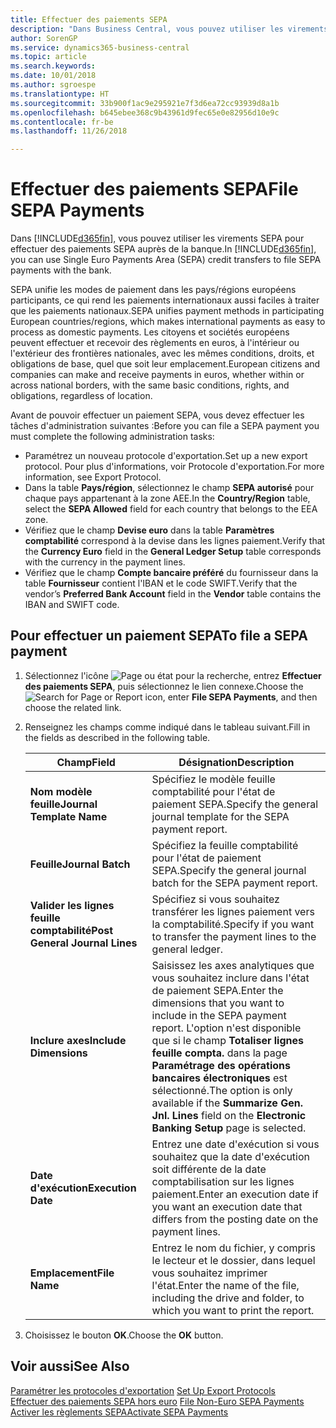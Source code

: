 ```yaml
---
title: Effectuer des paiements SEPA
description: "Dans Business Central, vous pouvez utiliser les virements SEPA pour effectuer des paiements SEPA auprès de la banque."
author: SorenGP
ms.service: dynamics365-business-central
ms.topic: article
ms.search.keywords: 
ms.date: 10/01/2018
ms.author: sgroespe
ms.translationtype: HT
ms.sourcegitcommit: 33b900f1ac9e295921e7f3d6ea72cc93939d8a1b
ms.openlocfilehash: b645ebee368c9b43961d9fec65e0e82956d10e9c
ms.contentlocale: fr-be
ms.lasthandoff: 11/26/2018

---
```

# <a name="file-sepa-payments"></a><span data-ttu-id="e477e-103">Effectuer des paiements SEPA</span><span class="sxs-lookup"><span data-stu-id="e477e-103">File SEPA Payments</span></span>
<span data-ttu-id="e477e-104">Dans [!INCLUDE[d365fin](../../includes/d365fin_md.md)], vous pouvez utiliser les virements SEPA pour effectuer des paiements SEPA auprès de la banque.</span><span class="sxs-lookup"><span data-stu-id="e477e-104">In [!INCLUDE[d365fin](../../includes/d365fin_md.md)], you can use Single Euro Payments Area (SEPA) credit transfers to file SEPA payments with the bank.</span></span>  

<span data-ttu-id="e477e-105">SEPA unifie les modes de paiement dans les pays/régions européens participants, ce qui rend les paiements internationaux aussi faciles à traiter que les paiements nationaux.</span><span class="sxs-lookup"><span data-stu-id="e477e-105">SEPA unifies payment methods in participating European countries/regions, which makes international payments as easy to process as domestic payments.</span></span> <span data-ttu-id="e477e-106">Les citoyens et sociétés européens peuvent effectuer et recevoir des règlements en euros, à l'intérieur ou l'extérieur des frontières nationales, avec les mêmes conditions, droits, et obligations de base, quel que soit leur emplacement.</span><span class="sxs-lookup"><span data-stu-id="e477e-106">European citizens and companies can make and receive payments in euros, whether within or across national borders, with the same basic conditions, rights, and obligations, regardless of location.</span></span>  

<span data-ttu-id="e477e-107">Avant de pouvoir effectuer un paiement SEPA, vous devez effectuer les tâches d'administration suivantes :</span><span class="sxs-lookup"><span data-stu-id="e477e-107">Before you can file a SEPA payment you must complete the following administration tasks:</span></span>  

- <span data-ttu-id="e477e-108">Paramétrez un nouveau protocole d'exportation.</span><span class="sxs-lookup"><span data-stu-id="e477e-108">Set up a new export protocol.</span></span> <span data-ttu-id="e477e-109">Pour plus d'informations, voir Protocole d'exportation.</span><span class="sxs-lookup"><span data-stu-id="e477e-109">For more information, see Export Protocol.</span></span>  
- <span data-ttu-id="e477e-110">Dans la table **Pays/région**, sélectionnez le champ **SEPA autorisé** pour chaque pays appartenant à la zone AEE.</span><span class="sxs-lookup"><span data-stu-id="e477e-110">In the **Country/Region** table, select the **SEPA Allowed** field for each country that belongs to the EEA zone.</span></span>  
- <span data-ttu-id="e477e-111">Vérifiez que le champ **Devise euro** dans la table **Paramètres comptabilité** correspond à la devise dans les lignes paiement.</span><span class="sxs-lookup"><span data-stu-id="e477e-111">Verify that the **Currency Euro** field in the **General Ledger Setup** table corresponds with the currency in the payment lines.</span></span>  
- <span data-ttu-id="e477e-112">Vérifiez que le champ **Compte bancaire préféré** du fournisseur dans la table **Fournisseur** contient l'IBAN et le code SWIFT.</span><span class="sxs-lookup"><span data-stu-id="e477e-112">Verify that the vendor’s **Preferred Bank Account** field in the **Vendor** table contains the IBAN and SWIFT code.</span></span>  

## <a name="to-file-a-sepa-payment"></a><span data-ttu-id="e477e-113">Pour effectuer un paiement SEPA</span><span class="sxs-lookup"><span data-stu-id="e477e-113">To file a SEPA payment</span></span>  

1.  <span data-ttu-id="e477e-114">Sélectionnez l'icône ![Page ou état pour la recherche](../../media/ui-search/search_small.png "Page ou état pour la recherche"), entrez **Effectuer des paiements SEPA**, puis sélectionnez le lien connexe.</span><span class="sxs-lookup"><span data-stu-id="e477e-114">Choose the ![Search for Page or Report](../../media/ui-search/search_small.png "Search for Page or Report icon") icon, enter **File SEPA Payments**, and then choose the related link.</span></span>  
2.  <span data-ttu-id="e477e-115">Renseignez les champs comme indiqué dans le tableau suivant.</span><span class="sxs-lookup"><span data-stu-id="e477e-115">Fill in the fields as described in the following table.</span></span>  

    |<span data-ttu-id="e477e-116">Champ</span><span class="sxs-lookup"><span data-stu-id="e477e-116">Field</span></span>|<span data-ttu-id="e477e-117">Désignation</span><span class="sxs-lookup"><span data-stu-id="e477e-117">Description</span></span>|  
    |---------------------------------|---------------------------------------|  
    |<span data-ttu-id="e477e-118">**Nom modèle feuille**</span><span class="sxs-lookup"><span data-stu-id="e477e-118">**Journal Template Name**</span></span>|<span data-ttu-id="e477e-119">Spécifiez le modèle feuille comptabilité pour l'état de paiement SEPA.</span><span class="sxs-lookup"><span data-stu-id="e477e-119">Specify the general journal template for the SEPA payment report.</span></span>|  
    |<span data-ttu-id="e477e-120">**Feuille**</span><span class="sxs-lookup"><span data-stu-id="e477e-120">**Journal Batch**</span></span>|<span data-ttu-id="e477e-121">Spécifiez la feuille comptabilité pour l'état de paiement SEPA.</span><span class="sxs-lookup"><span data-stu-id="e477e-121">Specify the general journal batch for the SEPA payment report.</span></span>|  
    |<span data-ttu-id="e477e-122">**Valider les lignes feuille comptabilité**</span><span class="sxs-lookup"><span data-stu-id="e477e-122">**Post General Journal Lines**</span></span>|<span data-ttu-id="e477e-123">Spécifiez si vous souhaitez transférer les lignes paiement vers la comptabilité.</span><span class="sxs-lookup"><span data-stu-id="e477e-123">Specify if you want to transfer the payment lines to the general ledger.</span></span>|  
    |<span data-ttu-id="e477e-124">**Inclure axes**</span><span class="sxs-lookup"><span data-stu-id="e477e-124">**Include Dimensions**</span></span>|<span data-ttu-id="e477e-125">Saisissez les axes analytiques que vous souhaitez inclure dans l'état de paiement SEPA.</span><span class="sxs-lookup"><span data-stu-id="e477e-125">Enter the dimensions that you want to include in the SEPA payment report.</span></span> <span data-ttu-id="e477e-126">L'option n'est disponible que si le champ **Totaliser lignes feuille compta.** dans la page **Paramétrage des opérations bancaires électroniques** est sélectionné.</span><span class="sxs-lookup"><span data-stu-id="e477e-126">The option is only available if the **Summarize Gen. Jnl. Lines** field on the **Electronic Banking Setup** page is selected.</span></span>|  
    |<span data-ttu-id="e477e-127">**Date d'exécution**</span><span class="sxs-lookup"><span data-stu-id="e477e-127">**Execution Date**</span></span>|<span data-ttu-id="e477e-128">Entrez une date d'exécution si vous souhaitez que la date d'exécution soit différente de la date comptabilisation sur les lignes paiement.</span><span class="sxs-lookup"><span data-stu-id="e477e-128">Enter an execution date if you want an execution date that differs from the posting date on the payment lines.</span></span>|  
    |<span data-ttu-id="e477e-129">**Emplacement**</span><span class="sxs-lookup"><span data-stu-id="e477e-129">**File Name**</span></span>|<span data-ttu-id="e477e-130">Entrez le nom du fichier, y compris le lecteur et le dossier, dans lequel vous souhaitez imprimer l'état.</span><span class="sxs-lookup"><span data-stu-id="e477e-130">Enter the name of the file, including the drive and folder, to which you want to print the report.</span></span>|  

3.  <span data-ttu-id="e477e-131">Choisissez le bouton **OK**.</span><span class="sxs-lookup"><span data-stu-id="e477e-131">Choose the **OK** button.</span></span>  

## <a name="see-also"></a><span data-ttu-id="e477e-132">Voir aussi</span><span class="sxs-lookup"><span data-stu-id="e477e-132">See Also</span></span>  
 <span data-ttu-id="e477e-133">[Paramétrer les protocoles d'exportation](how-to-set-up-export-protocols.md) </span><span class="sxs-lookup"><span data-stu-id="e477e-133">[Set Up Export Protocols](how-to-set-up-export-protocols.md) </span></span>  
 <span data-ttu-id="e477e-134">[Effectuer des paiements SEPA hors euro](how-to-file-non-euro-sepa-payments.md) </span><span class="sxs-lookup"><span data-stu-id="e477e-134">[File Non-Euro SEPA Payments](how-to-file-non-euro-sepa-payments.md) </span></span>  
 [<span data-ttu-id="e477e-135">Activer les règlements SEPA</span><span class="sxs-lookup"><span data-stu-id="e477e-135">Activate SEPA Payments</span></span>](how-to-activate-sepa-payments.md)

